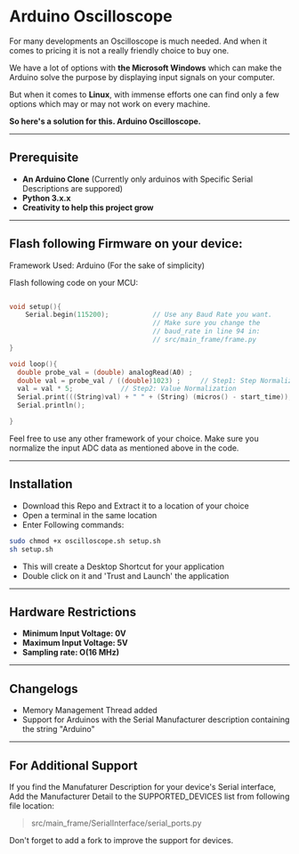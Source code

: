 # Arduino Oscilloscope
For many developments an Oscilloscope is much needed. And when it comes to pricing it is not a really friendly choice to buy one. 

We have a lot of options with **the Microsoft Windows** which can make the Arduino solve the purpose by displaying input signals on your computer. 

But when it comes to **Linux**, with immense efforts one can find only a few options which may or may not work on every machine. 

**So here's a solution for this. Arduino Oscilloscope.**


---
## Prerequisite
- **An Arduino Clone** (Currently only arduinos with Specific Serial Descriptions are suppored)
- **Python 3.x.x**
- **Creativity to help this project grow**

---

## Flash following Firmware on your device: 
Framework Used: Arduino (For the sake of simplicity)

Flash following code on your MCU:
``` c++

void setup(){
    Serial.begin(115200);           // Use any Baud Rate you want.
                                    // Make sure you change the
                                    // baud_rate in line 94 in:
                                    // src/main_frame/frame.py
}

void loop(){
  double probe_val = (double) analogRead(A0) ;
  double val = probe_val / ((double)1023) ;     // Step1: Step Normalization
  val = val * 5;            // Step2: Value Normalization
  Serial.print(((String)val) + " " + (String) (micros() - start_time));
  Serial.println();

}

```

Feel free to use any other framework of your choice. Make sure you normalize the input ADC data as mentioned above in the code.

---

## Installation

- Download this Repo and Extract it to a location of your choice
- Open a terminal in the same location
- Enter Following commands: 
```bash
sudo chmod +x oscilloscope.sh setup.sh
sh setup.sh
```
- This will create a Desktop Shortcut for your application
- Double click on it and 'Trust and Launch' the application

<!-- ![Trust and Launch](https://jmp.sh/RLSjNyD) -->

---
## Hardware Restrictions
- **Minimum Input Voltage: 0V**
- **Maximum Input Voltage: 5V**
- **Sampling rate: O(16 MHz)** 

---
## Changelogs
- Memory Management Thread added
- Support for Arduinos with the Serial Manufacturer description containing the string "Arduino"

---
## For Additional Support

If you find the Manufaturer Description for your device's Serial interface, Add the Manufacturer Detail to the SUPPORTED_DEVICES list from following file location: 

> src/main_frame/SerialInterface/serial_ports.py

Don't forget to add a fork to improve the support for devices.
